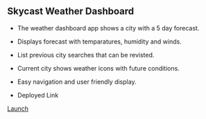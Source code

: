 ## Skycast Weather Dashboard

* The weather dashboard app shows a city with a 5 day forecast. 
* Displays forecast with temparatures, humidity and winds.
* List previous city searches that can be revisted.
* Current city shows weather icons with future conditions.
* Easy navigation and user friendly display. 


* Deployed Link

<a href="https://joeyblue27.github.io/Skycast-Weather-Dashboard"
target="_blank">Launch</a>
